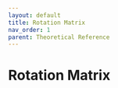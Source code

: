 ```yaml
---
layout: default
title: Rotation Matrix
nav_order: 1
parent: Theoretical Reference
---
```


# Rotation Matrix